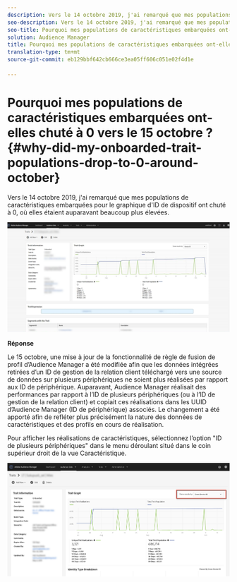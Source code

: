 ```yaml
---
description: Vers le 14 octobre 2019, j'ai remarqué que mes populations de caractéristiques embarquées pour le graphique d'ID de dispositif ont chuté à 0, où elles étaient auparavant beaucoup plus élevées.
seo-description: Vers le 14 octobre 2019, j'ai remarqué que mes populations de caractéristiques embarquées pour le graphique d'ID de dispositif ont chuté à 0, où elles étaient auparavant beaucoup plus élevées.
seo-title: Pourquoi mes populations de caractéristiques embarquées ont-elles chuté à 0 vers le 15 octobre ?
solution: Audience Manager
title: Pourquoi mes populations de caractéristiques embarquées ont-elles chuté à 0 vers le 15 octobre ?
translation-type: tm+mt
source-git-commit: eb129bbf642cb666ce3ea05ff606c051e02f4d1e

---
```



# Pourquoi mes populations de caractéristiques embarquées ont-elles chuté à 0 vers le 15 octobre ? {#why-did-my-onboarded-trait-populations-drop-to-0-around-october}

Vers le 14 octobre 2019, j&#39;ai remarqué que mes populations de caractéristiques embarquées pour le graphique d&#39;ID de dispositif ont chuté à 0, où elles étaient auparavant beaucoup plus élevées.

![Image de la liste déroulante ID de périphérique](/help/using/support-issues/assets/device_id_populationdrop.png)

**Réponse**

Le 15 octobre, une mise à jour de la fonctionnalité de règle de fusion de profil d’Audience Manager a été modifiée afin que les données intégrées retirées d’un ID de gestion de la relation client téléchargé vers une source de données sur plusieurs périphériques ne soient plus réalisées par rapport aux ID de périphérique.  Auparavant, Audience Manager réalisait des performances par rapport à l’ID de plusieurs périphériques (ou à l’ID de gestion de la relation client) et copiait ces réalisations dans les UUID d’Audience Manager (ID de périphérique) associés.  Le changement a été apporté afin de refléter plus précisément la nature des données de caractéristiques et des profils en cours de réalisation.

Pour afficher les réalisations de caractéristiques, sélectionnez l’option &quot;ID de plusieurs périphériques&quot; dans le menu déroulant situé dans le coin supérieur droit de la vue Caractéristique.

![Afficher les réalisations par ID de plusieurs périphériques](/help/using/support-issues/assets/deviceid-crossdevice.png)

